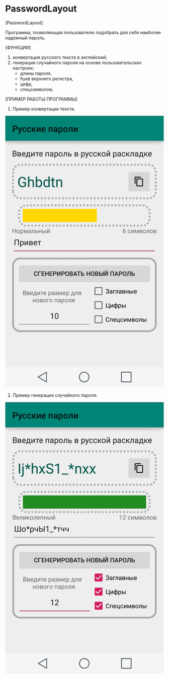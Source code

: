 # PasswordLayout

[PasswordLayout]

Программа, позволяющая пользователю подобрать для себя наиболее надежный пароль.

[ФУНКЦИИ]

1. конвертация русского текста в английский;
2. генерация случайного пароля на основе пользовательских настроек: 
    - длины пароля, 
    - букв верхнего регистра, 
    - цифр, 
    - спецсимволов;
    
    
[ПРИМЕР РАБОТЫ ПРОГРАММЫ]

1. Пример конвертации текста.

![Image alt](/SCR/01_01.jpg)

2. Пример генерация случайного пароля.

![Image alt](/SCR/01_02.jpg)

